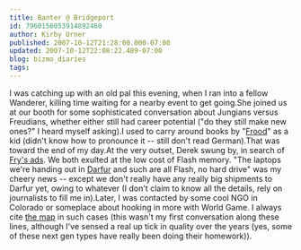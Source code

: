 ```yaml
---
title: Banter @ Bridgeport
id: 7960156053914892460
author: Kirby Urner
published: 2007-10-12T21:28:00.000-07:00
updated: 2007-10-12T22:08:22.489-07:00
blog: bizmo_diaries
tags: 
---
```


I was catching up with an old pal this evening, when I ran into a fellow Wanderer, killing time waiting for a nearby event to get going.She joined us at our booth for some sophisticated conversation about Jungians versus Freudians, whether either still had career potential ("do they still make new ones?" I heard myself asking).I used to carry around books by "[Frood](http://mybizmo.blogspot.com/2006/01/what-shall-i-do.html)" as a kid (didn't know how to pronounce it -- still don't read German).That was toward the end of my day.At the very outset, Derek swung by, in search of [Fry's ads](http://www.fyelectronic.com/).  We both exulted at the low cost of Flash memory.  "The laptops we're handing out in [Darfur](http://controlroom.blogspot.com/2007/08/darfur.html) and such are all Flash, no hard drive" was my cheery news -- except we don't really have any really big shipments to Darfur yet, owing to whatever (I don't claim to know all the details, rely on journalists to fill me in).Later, I was contacted by some cool NGO in Colorado or someplace about hooking in more with World Game.  I always cite [the map](http://www.grunch.net/synergetics/map/dymax.html) in such cases (this wasn't my first conversation along these lines, although I've sensed a real up tick in quality over the years (yes, some of these next gen types have really been doing their homework)).